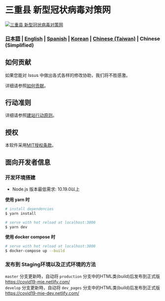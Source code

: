 # 三重县 新型冠状病毒对策网


[![三重县 新型冠状病毒对策网](https://user-images.githubusercontent.com/47916753/76599982-6f25fd00-6549-11ea-9fcb-87034c0b68a5.png)](https://covid19-mie.netlify.com/)

### [日本語](./README.md) | [English](./README_EN.md) | [Spanish](./README_ES.md) | [Korean](./README_KO.md) | [Chinese (Taiwan)](./README_ZH_TW.md) | Chinese (Simplified)

## 如何贡献
如果您能对 Issus 中做出各式各样的修改协助，我们将不胜感激。

详细请参照[如何贡献](./.github/CONTRIBUTING_ZH_CN.md)。


## 行动准则
详细请参照[建站行动原则](./.github/CODE_OF_CONDUCT_ZH_CN.md)。

## 授权
本软件采用[MIT授权条款](./LICENSE.txt)。

## 面向开发者信息

### 开发环境搭建

- Node.js 版本最低需求: 10.19.0以上

**使用 yarn 时**
``` bash
# install dependencies
$ yarn install

# serve with hot reload at localhost:3000
$ yarn dev
```

**使用 docker compose 时**
```bash
# serve with hot reload at localhost:3000
$ docker-compose up --build
```

### 发布到 Staging环境以及正式环境的方法

`master` 分支更新時，自动将 `production` 分支中的HTML类(build)后发布到正式版 https://covid19-mie.netlify.com/  
`develop` 分支更新時，自动将 `dev_pages` 分支中的HTML类(build)后发布到正式版 https://covid19-mie-dev.netlify.com/ 

